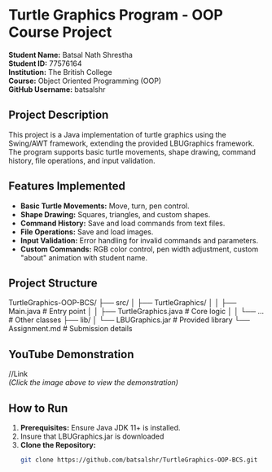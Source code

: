 # Turtle Graphics Program - OOP Course Project

**Student Name:** Batsal Nath Shrestha  
**Student ID:** 77576164  
**Institution:** The British College  
**Course:** Object Oriented Programming (OOP)  
**GitHub Username:** batsalshr  

## Project Description
This project is a Java implementation of turtle graphics using the Swing/AWT framework, extending the provided LBUGraphics framework. The program supports basic turtle movements, shape drawing, command history, file operations, and input validation.

## Features Implemented
- **Basic Turtle Movements:** Move, turn, pen control.
- **Shape Drawing:** Squares, triangles, and custom shapes.
- **Command History:** Save and load commands from text files.
- **File Operations:** Save and load images.
- **Input Validation:** Error handling for invalid commands and parameters.
- **Custom Commands:** RGB color control, pen width adjustment, custom "about" animation with student name.

## Project Structure
TurtleGraphics-OOP-BCS/
├── src/
│   ├── TurtleGraphics/
│   │   ├── Main.java             # Entry point
│   │   ├── TurtleGraphics.java   # Core logic
│   │   └── ...                   # Other classes
├── lib/
│   └── LBUGraphics.jar           # Provided library
└── Assignment.md                 # Submission details

## YouTube Demonstration
//Link  
*(Click the image above to view the demonstration)*

## How to Run
1. **Prerequisites:** Ensure Java JDK 11+ is installed.
2. Insure that LBUGraphics.jar is downloaded
3. **Clone the Repository:**
   ```bash
   git clone https://github.com/batsalshr/TurtleGraphics-OOP-BCS.git
